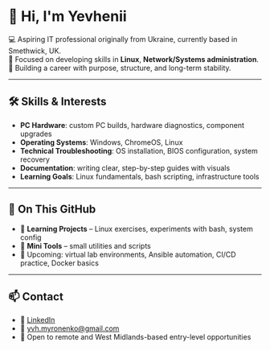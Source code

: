 # 👋 Hi, I'm Yevhenii

💻 Aspiring IT professional originally from Ukraine, currently based in Smethwick, UK.  
🎯 Focused on developing skills in **Linux**, **Network/Systems administration**.  
🌱 Building a career with purpose, structure, and long-term stability.

---

## 🛠️ Skills & Interests

- **PC Hardware**: custom PC builds, hardware diagnostics, component upgrades  
- **Operating Systems**: Windows, ChromeOS, Linux  
- **Technical Troubleshooting**: OS installation, BIOS configuration, system recovery  
- **Documentation**: writing clear, step-by-step guides with visuals  
- **Learning Goals**: Linux fundamentals, bash scripting, infrastructure tools

---

## 📌 On This GitHub

- 🧪 **Learning Projects** – Linux exercises, experiments with bash, system config  
- 🧩 **Mini Tools** – small utilities and scripts  
- 🧱 Upcoming: virtual lab environments, Ansible automation, CI/CD practice, Docker basics

---

## 📫 Contact

- 💼 [LinkedIn](https://www.linkedin.com/in/yevhenii-myronenko-5a3919306)  
- 📧 yvh.myronenko@gmail.com  
- 📍 Open to remote and West Midlands-based entry-level opportunities


